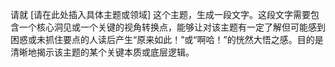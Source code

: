 请就 [请在此处插入具体主题或领域] 这个主题，生成一段文字。这段文字需要包含一个核心洞见或一个关键的视角转换点，能够让对该主题有一定了解但可能感到困惑或未抓住要点的人读后产生“原来如此！”或“啊哈！”的恍然大悟之感。目的是清晰地揭示该主题的某个关键本质或底层逻辑。
